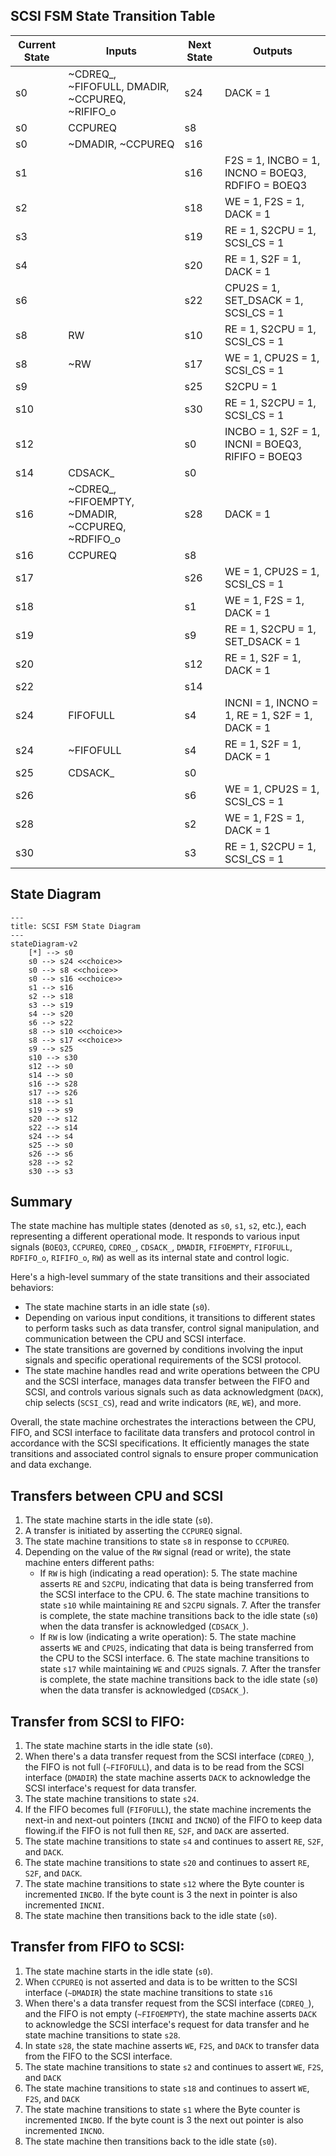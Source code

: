 ## SCSI FSM State Transition Table

| Current State | Inputs                                            | Next State | Outputs                                           |
| ------------- | ------------------------------------------------- | ---------- | ------------------------------------------------- |
| s0            | ~CDREQ_, ~FIFOFULL, DMADIR, ~CCPUREQ, ~RIFIFO_o   | s24        | DACK = 1                                          |
| s0            | CCPUREQ                                           | s8         |                                                   |
| s0            | ~DMADIR, ~CCPUREQ                                 | s16        |                                                   |
| s1            |                                                   | s16        | F2S = 1, INCBO = 1, INCNO = BOEQ3, RDFIFO = BOEQ3 |
| s2            |                                                   | s18        | WE = 1, F2S = 1, DACK = 1                         |
| s3            |                                                   | s19        | RE = 1, S2CPU = 1, SCSI_CS = 1                    |
| s4            |                                                   | s20        | RE = 1, S2F = 1, DACK = 1                         |
| s6            |                                                   | s22        | CPU2S = 1, SET_DSACK = 1, SCSI_CS = 1             |
| s8            | RW                                                | s10        | RE = 1, S2CPU = 1, SCSI_CS = 1                    |
| s8            | ~RW                                               | s17        | WE = 1, CPU2S = 1, SCSI_CS = 1                    |
| s9            |                                                   | s25        | S2CPU = 1                                         |
| s10           |                                                   | s30        | RE = 1, S2CPU = 1, SCSI_CS = 1                    |
| s12           |                                                   | s0         | INCBO = 1, S2F = 1, INCNI = BOEQ3, RIFIFO = BOEQ3 |
| s14           | CDSACK_                                           | s0         |                                                   |
| s16           | ~CDREQ_, ~FIFOEMPTY, ~DMADIR, ~CCPUREQ, ~RDFIFO_o | s28        | DACK = 1                                          |
| s16           | CCPUREQ                                           | s8         |                                                   |
| s17           |                                                   | s26        | WE = 1, CPU2S = 1, SCSI_CS = 1                    |
| s18           |                                                   | s1         | WE = 1, F2S = 1, DACK = 1                         |
| s19           |                                                   | s9         | RE = 1, S2CPU = 1, SET_DSACK = 1                  |
| s20           |                                                   | s12        | RE = 1, S2F = 1, DACK = 1                         |
| s22           |                                                   | s14        |                                                   |
| s24           | FIFOFULL                                          | s4         | INCNI = 1, INCNO = 1, RE = 1, S2F = 1, DACK = 1   |
| s24           | ~FIFOFULL                                         | s4         | RE = 1, S2F = 1, DACK = 1                         |
| s25           | CDSACK_                                           | s0         |                                                   |
| s26           |                                                   | s6         | WE = 1, CPU2S = 1, SCSI_CS = 1                    |
| s28           |                                                   | s2         | WE = 1, F2S = 1, DACK = 1                         |
| s30           |                                                   | s3         | RE = 1, S2CPU = 1, SCSI_CS = 1                    |
## State Diagram
```mermaid
---
title: SCSI FSM State Diagram
---
stateDiagram-v2
    [*] --> s0
    s0 --> s24 <<choice>>
    s0 --> s8 <<choice>>
    s0 --> s16 <<choice>>
    s1 --> s16
    s2 --> s18
    s3 --> s19
    s4 --> s20
    s6 --> s22
    s8 --> s10 <<choice>>
    s8 --> s17 <<choice>> 
    s9 --> s25
    s10 --> s30
    s12 --> s0
    s14 --> s0
    s16 --> s28
    s17 --> s26
    s18 --> s1
    s19 --> s9
    s20 --> s12
    s22 --> s14
    s24 --> s4
    s25 --> s0
    s26 --> s6
    s28 --> s2
    s30 --> s3   

```

## Summary

The state machine has multiple states (denoted as `s0`, `s1`, `s2`, etc.), each representing a different operational mode. It responds to various input signals (`BOEQ3`, `CCPUREQ`, `CDREQ_`, `CDSACK_`, `DMADIR`, `FIFOEMPTY`, `FIFOFULL`, `RDFIFO_o`, `RIFIFO_o`, `RW`) as well as its internal state and control logic.

Here's a high-level summary of the state transitions and their associated behaviors:

- The state machine starts in an idle state (`s0`).
- Depending on various input conditions, it transitions to different states to perform tasks such as data transfer, control signal manipulation, and communication between the CPU and SCSI interface.
- The state transitions are governed by conditions involving the input signals and specific operational requirements of the SCSI protocol.
- The state machine handles read and write operations between the CPU and the SCSI interface, manages data transfer between the FIFO and SCSI, and controls various signals such as data acknowledgment (`DACK`), chip selects (`SCSI_CS`), read and write indicators (`RE`, `WE`), and more.

Overall, the state machine orchestrates the interactions between the CPU, FIFO, and SCSI interface to facilitate data transfers and protocol control in accordance with the SCSI specifications. It efficiently manages the state transitions and associated control signals to ensure proper communication and data exchange.

## Transfers between CPU and SCSI

1. The state machine starts in the idle state (`s0`).
2. A transfer is initiated  by asserting the `CCPUREQ` signal.
3. The state machine transitions to state `s8` in response to `CCPUREQ`.
4. Depending on the value of the `RW` signal (read or write), the state machine enters different paths:
   - If `RW` is high (indicating a read operation):
     5. The state machine asserts `RE` and `S2CPU`, indicating that data is being transferred from the SCSI interface to the CPU.
     6. The state machine transitions to state `s10` while maintaining `RE` and `S2CPU` signals.
     7. After the transfer is complete, the state machine transitions back to the idle state (`s0`) when the data transfer is acknowledged (`CDSACK_`).
   - If `RW` is low (indicating a write operation):
     5. The state machine asserts `WE` and `CPU2S`, indicating that data is being transferred from the CPU to the SCSI interface.
     6. The state machine transitions to state `s17` while maintaining `WE` and `CPU2S` signals.
     7. After the transfer is complete, the state machine transitions back to the idle state (`s0`) when the data transfer is acknowledged (`CDSACK_`).
    
## Transfer from SCSI to FIFO:

1. The state machine starts in the idle state (`s0`).
2. When there's a data transfer request from the SCSI interface (`CDREQ_`), the FIFO is not full (`~FIFOFULL`), and data is to be read from the SCSI interface (`DMADIR`) the state machine asserts `DACK` to acknowledge the SCSI interface's request for data transfer.
3. The state machine transitions to state `s24`.
4. If the FIFO becomes full (`FIFOFULL`), the state machine increments the next-in and next-out pointers (`INCNI` and `INCNO`) of the FIFO to keep data flowing.if the FIFO is not full then `RE`, `S2F`, and `DACK` are asserted.
5. The state machine transitions to state `s4` and continues to assert `RE`, `S2F`, and `DACK`.
6. The state machine transitions to state `s20` and continues to assert `RE`, `S2F`, and `DACK`.
7. The state machine transitions to state `s12` where the Byte counter is incremented `INCBO`. If the byte count is 3 the next in pointer is also incremented `INCNI`. 
8. The state machine then transitions back to the idle state (`s0`).

## Transfer from FIFO to SCSI:

1. The state machine starts in the idle state (`s0`).
2. When `CCPUREQ` is not asserted and data is to be written to the SCSI interface (`~DMADIR`) the state machine transitions to state `s16`
3. When there's a data transfer request from the SCSI interface (`CDREQ_`), and the FIFO is not empty (`~FIFOEMPTY`), the state machine asserts `DACK` to acknowledge the SCSI interface's request for data transfer and he state machine transitions to state `s28`.
6. In state `s28`, the state machine asserts `WE`, `F2S`, and `DACK` to transfer data from the FIFO to the SCSI interface.
7. The state machine transitions to state `s2` and continues to assert `WE`, `F2S`, and `DACK`
8. The state machine transitions to state `s18` and continues to assert `WE`, `F2S`, and `DACK`
9. The state machine transitions to state `s1` where the Byte counter is incremented `INCBO`. If the byte count is 3 the next out pointer is also incremented `INCNO`. 
10. The state machine then transitions back to the idle state (`s0`).
